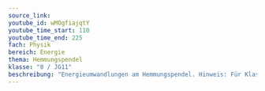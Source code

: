 ```yaml
---
source_link: 
youtube_id: wMOgfiajqtY
youtube_time_start: 110
youtube_time_end: 225
fach: Physik
bereich: Energie
thema: Hemmungspendel
klasse: "8 / JG11"
beschreibung: "Energieumwandlungen am Hemmungspendel. Hinweis: Für Klassenstufe 8 die Formeln zur Schwingungsdauer nicht beachten."
---
```


